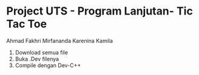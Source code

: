 # Project UTS - Program Lanjutan- Tic Tac Toe

Ahmad Fakhri Mirfananda
Karenina Kamila

1. Download semua file
2. Buka .Dev filenya
3. Compile dengan Dev-C++
